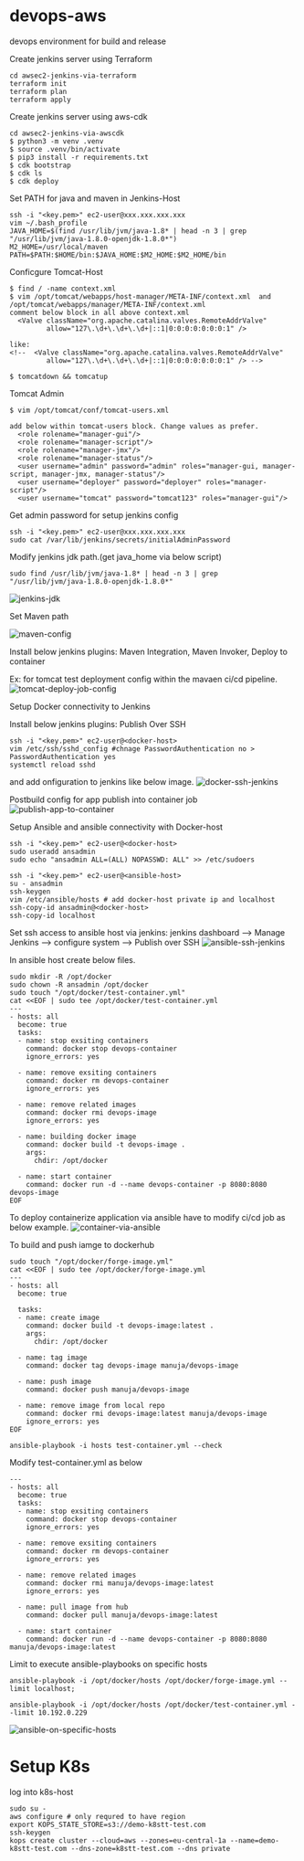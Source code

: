 # devops-aws
devops environment for build and release

Create jenkins server using Terraform
```
cd awsec2-jenkins-via-terraform
terraform init
terraform plan
terraform apply
```

Create jenkins server using aws-cdk
```
cd awsec2-jenkins-via-awscdk
$ python3 -m venv .venv
$ source .venv/bin/activate
$ pip3 install -r requirements.txt
$ cdk bootstrap
$ cdk ls
$ cdk deploy
```

Set PATH for java and maven in Jenkins-Host
```
ssh -i "<key.pem>" ec2-user@xxx.xxx.xxx.xxx
vim ~/.bash_profile
JAVA_HOME=$(find /usr/lib/jvm/java-1.8* | head -n 3 | grep "/usr/lib/jvm/java-1.8.0-openjdk-1.8.0*")
M2_HOME=/usr/local/maven
PATH=$PATH:$HOME/bin:$JAVA_HOME:$M2_HOME:$M2_HOME/bin
```

Conficgure Tomcat-Host
```
$ find / -name context.xml
$ vim /opt/tomcat/webapps/host-manager/META-INF/context.xml  and /opt/tomcat/webapps/manager/META-INF/context.xml
comment below block in all above context.xml
  <Valve className="org.apache.catalina.valves.RemoteAddrValve"
         allow="127\.\d+\.\d+\.\d+|::1|0:0:0:0:0:0:0:1" />

like:
<!--  <Valve className="org.apache.catalina.valves.RemoteAddrValve"
         allow="127\.\d+\.\d+\.\d+|::1|0:0:0:0:0:0:0:1" /> -->

$ tomcatdown && tomcatup
```

Tomcat Admin
```
$ vim /opt/tomcat/conf/tomcat-users.xml

add below within tomcat-users block. Change values as prefer.
  <role rolename="manager-gui"/>
  <role rolename="manager-script"/>
  <role rolename="manager-jmx"/>
  <role rolename="manager-status"/>
  <user username="admin" password="admin" roles="manager-gui, manager-script, manager-jmx, manager-status"/>
  <user username="deployer" password="deployer" roles="manager-script"/>
  <user username="tomcat" password="tomcat123" roles="manager-gui"/>
```

Get admin password for setup jenkins config
```
ssh -i "<key.pem>" ec2-user@xxx.xxx.xxx.xxx
sudo cat /var/lib/jenkins/secrets/initialAdminPassword
```

Modify jenkins jdk path.(get java_home via below script)
```
sudo find /usr/lib/jvm/java-1.8* | head -n 3 | grep "/usr/lib/jvm/java-1.8.0-openjdk-1.8.0*"
```

![jenkins-jdk](https://user-images.githubusercontent.com/44127516/107953356-b6abd900-6fa3-11eb-8517-a64870e287b3.png)

Set Maven path

![maven-config](https://user-images.githubusercontent.com/44127516/109268445-c634e880-7813-11eb-842f-046e99bdadb5.jpg)

Install below jenkins plugins:
  Maven Integration,
  Maven Invoker,
  Deploy to container


Ex: for tomcat test deployment config within the mavaen ci/cd pipeline.
![tomcat-deploy-job-config](https://user-images.githubusercontent.com/44127516/109269679-81aa4c80-7815-11eb-9157-72d9ba73db2e.jpg)


Setup Docker connectivity to Jenkins

Install below jenkins plugins:
Publish Over SSH

```
ssh -i "<key.pem>" ec2-user@<docker-host>
vim /etc/ssh/sshd_config #chnage PasswordAuthentication no > PasswordAuthentication yes
systemctl reload sshd
```
and add onfiguration to jenkins like below image.
![docker-ssh-jenkins](https://user-images.githubusercontent.com/44127516/109467497-ecf15a00-7a73-11eb-8fbf-d22a6bfea4b8.jpg)

Postbuild config for app publish into container job
![publish-app-to-container](https://user-images.githubusercontent.com/44127516/109615561-b92e3700-7b3c-11eb-8c53-50659dabfdca.jpg)

Setup Ansible and ansible connectivity with Docker-host

```
ssh -i "<key.pem>" ec2-user@<docker-host>
sudo useradd ansadmin
sudo echo "ansadmin ALL=(ALL) NOPASSWD: ALL" >> /etc/sudoers
```
```
ssh -i "<key.pem>" ec2-user@<ansible-host>
su - ansadmin
ssh-keygen
vim /etc/ansible/hosts # add docker-host private ip and localhost
ssh-copy-id ansadmin@<docker-host>
ssh-copy-id localhost
```
Set ssh access to ansible host via jenkins: 
jenkins dashboard --> Manage Jenkins --> configure system --> Publish over SSH
![ansible-ssh-jenkins](https://user-images.githubusercontent.com/44127516/109640457-2d76d380-7b59-11eb-9046-bc6ac9470c9e.jpg)

In ansible host create below files.
```
sudo mkdir -R /opt/docker
sudo chown -R ansadmin /opt/docker
sudo touch "/opt/docker/test-container.yml"
cat <<EOF | sudo tee /opt/docker/test-container.yml
---
- hosts: all
  become: true
  tasks:
  - name: stop exsiting containers
    command: docker stop devops-container
    ignore_errors: yes

  - name: remove exsiting containers
    command: docker rm devops-container
    ignore_errors: yes

  - name: remove related images
    command: docker rmi devops-image
    ignore_errors: yes

  - name: building docker image
    command: docker build -t devops-image .
    args:
      chdir: /opt/docker

  - name: start container
    command: docker run -d --name devops-container -p 8080:8080 devops-image
EOF
```

To deploy containerize application via ansible have to modify ci/cd job as below example. 
![container-via-ansible](https://user-images.githubusercontent.com/44127516/109922406-f2de7980-7cc5-11eb-947b-3d73069efffc.jpg)


To build and push iamge to dockerhub
```
sudo touch "/opt/docker/forge-image.yml"
cat <<EOF | sudo tee /opt/docker/forge-image.yml
---
- hosts: all
  become: true

  tasks:
  - name: create image
    command: docker build -t devops-image:latest .
    args:
      chdir: /opt/docker
  
  - name: tag image
    command: docker tag devops-image manuja/devops-image

  - name: push image
    command: docker push manuja/devops-image
  
  - name: remove image from local repo
    command: docker rmi devops-image:latest manuja/devops-image
    ignore_errors: yes
EOF

ansible-playbook -i hosts test-container.yml --check
```
Modify test-container.yml as below
```
---
- hosts: all
  become: true
  tasks:
  - name: stop exsiting containers
    command: docker stop devops-container
    ignore_errors: yes

  - name: remove exsiting containers
    command: docker rm devops-container
    ignore_errors: yes

  - name: remove related images
    command: docker rmi manuja/devops-image:latest
    ignore_errors: yes

  - name: pull image from hub
    command: docker pull manuja/devops-image:latest

  - name: start container
    command: docker run -d --name devops-container -p 8080:8080 manuja/devops-image:latest

```

Limit to execute ansible-playbooks on specific hosts
```
ansible-playbook -i /opt/docker/hosts /opt/docker/forge-image.yml --limit localhost;

ansible-playbook -i /opt/docker/hosts /opt/docker/test-container.yml --limit 10.192.0.229
```
![ansible-on-specific-hosts](https://user-images.githubusercontent.com/44127516/109943020-693aa600-7cdd-11eb-9dd2-98936a17abaf.jpg)

# Setup K8s 
log into k8s-host
```
sudo su -
aws configure # only requred to have region
export KOPS_STATE_STORE=s3://demo-k8stt-test.com
ssh-keygen
kops create cluster --cloud=aws --zones=eu-central-1a --name=demo-k8stt-test.com --dns-zone=k8stt-test.com --dns private
```